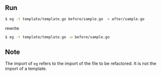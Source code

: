 ## Run
```bash
$ eg -t template/template.go before/sample.go  > after/sample.go
```

rewrite
```bash
$ eg -t template/template.go -w before/sample.go
```

## Note
The import of `eg` refers to the import of the file to be refactored.
It is not the import of a template.
